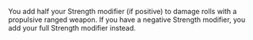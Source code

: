 You add half your Strength modifier (if positive) to damage rolls with a propulsive ranged weapon. If you have a negative Strength modifier, you add your full Strength modifier instead.